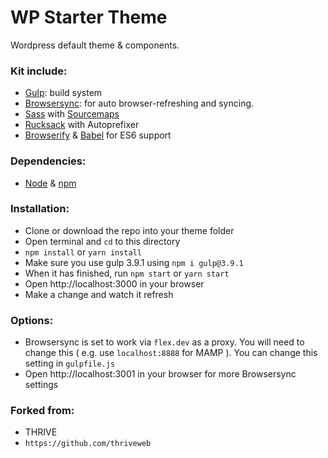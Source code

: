 # WP Starter Theme
Wordpress default theme & components.

### Kit include:

- [Gulp](http://gulpjs.com/): build system
- [Browsersync](http://browsersync.io/): for auto browser-refreshing and syncing.
- [Sass](http://sass-lang.com/) with [Sourcemaps](https://github.com/floridoo/gulp-sourcemaps)
- [Rucksack](http://simplaio.github.io/rucksack/) with Autoprefixer
- [Browserify](http://browserify.org/) & [Babel](http://babeljs.io/) for ES6 support

### Dependencies:

- [Node](https://nodejs.org/en/) & [npm](https://docs.npmjs.com/getting-started/installing-node)

### Installation:

- Clone or download the repo into your theme folder
- Open terminal and `cd` to this directory
- `npm install` or `yarn install`
- Make sure you use gulp 3.9.1 using `npm i gulp@3.9.1`
- When it has finished, run `npm start` or `yarn start`
- Open http://localhost:3000 in your browser
- Make a change and watch it refresh

### Options:

- Browsersync is set to work via `flex.dev` as a proxy. You will need to change this ( e.g. use `localhost:8888` for MAMP ). You can change this setting in `gulpfile.js`
- Open http://localhost:3001 in your browser for more Browsersync settings


### Forked from:
 - THRIVE
 - `https://github.com/thriveweb`